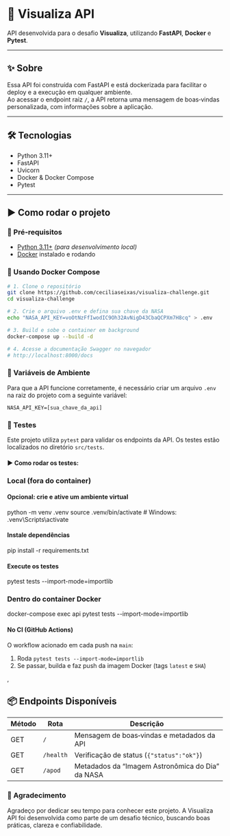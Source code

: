 # 🚀 Visualiza API

API desenvolvida para o desafio **Visualiza**, utilizando **FastAPI**, **Docker** e **Pytest**.

---

## ✨ Sobre

Essa API foi construída com FastAPI e está dockerizada para facilitar o deploy e a execução em qualquer ambiente.  
Ao acessar o endpoint raiz `/`, a API retorna uma mensagem de boas‑vindas personalizada, com informações sobre a aplicação.

---

## 🛠 Tecnologias

- Python 3.11+  
- FastAPI  
- Uvicorn  
- Docker & Docker Compose  
- Pytest  

---

## ▶ Como rodar o projeto

### 🔧 Pré‑requisitos  
- [Python 3.11+](https://www.python.org/downloads/) *(para desenvolvimento local)*  
- [Docker](https://www.docker.com/) instalado e rodando  

### 🐳 Usando Docker Compose

```bash
# 1. Clone o repositório
git clone https://github.com/ceciliaseixas/visualiza-challenge.git
cd visualiza-challenge

# 2. Crie o arquivo .env e defina sua chave da NASA
echo "NASA_API_KEY=voOtNzFfIwodIC9Oh32AvNigD43CbaQCPXm7H8cq" > .env

# 3. Build e sobe o container em background
docker-compose up --build -d

# 4. Acesse a documentação Swagger no navegador
# http://localhost:8000/docs

````
### 📄 Variáveis de Ambiente

Para que a API funcione corretamente, é necessário criar um arquivo `.env` na raiz do projeto com a seguinte variável:

```env
NASA_API_KEY=[sua_chave_da_api]

```
### 🧪 Testes

Este projeto utiliza `pytest` para validar os endpoints da API. Os testes estão localizados no diretório `src/tests`.

#### ▶ Como rodar os testes:

### Local (fora do container)

#### Opcional: crie e ative um ambiente virtual
python -m venv .venv
source .venv/bin/activate    # Windows: .venv\Scripts\activate

#### Instale dependências
pip install -r requirements.txt

#### Execute os testes
pytest tests --import-mode=importlib

### Dentro do container Docker
docker-compose exec api pytest tests --import-mode=importlib

#### No CI (GitHub Actions)
O workflow acionado em cada push na `main`:
1. Roda `pytest tests --import-mode=importlib`
2. Se passar, builda e faz push da imagem Docker (tags `latest` e `SHA`)

,

## 📦 Endpoints Disponíveis

| Método | Rota      | Descrição                                         |
|--------|-----------|---------------------------------------------------|
| GET    | `/`       | Mensagem de boas‑vindas e metadados da API        |
| GET    | `/health` | Verificação de status (`{"status":"ok"}`)         |
| GET    | `/apod`   | Metadados da “Imagem Astronômica do Dia” da NASA  |

### 💜 Agradecimento

Agradeço por dedicar seu tempo para conhecer este projeto.
A Visualiza API foi desenvolvida como parte de um desafio técnico, buscando boas práticas, clareza e confiabilidade. 

 
 